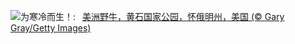 ![](https://www.bing.com/th?id=OHR.BisonSnow_ZH-CN2483472629_UHD.jpg&w=1000)为寒冷而生！:&nbsp;&ensp;[美洲野牛，黄石国家公园，怀俄明州，美国 (© Gary Gray/Getty Images)](https://www.bing.com/th?id=OHR.BisonSnow_ZH-CN2483472629_UHD.jpg)
<br><br/>
